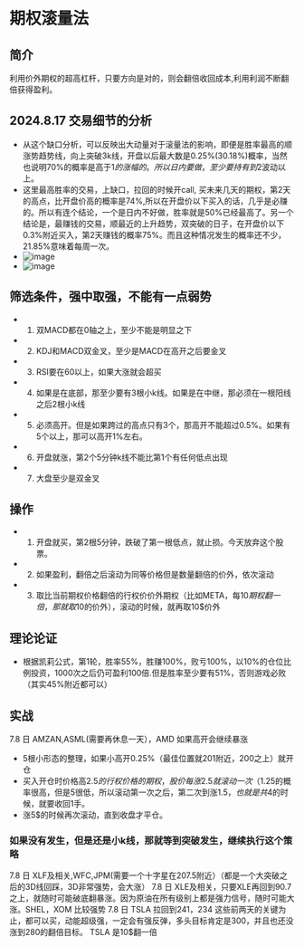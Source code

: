 # 期权滚量法
##  简介
利用价外期权的超高杠杆，只要方向是对的，则会翻倍收回成本,利用利润不断翻倍获得盈利。
## 2024.8.17 交易细节的分析
* 从这个缺口分析，可以反映出大动量对于滚量法的影响，即便是胜率最高的顺涨势趋势线，向上突破3k线，开盘以后最大数是0.25%(30.18%)概率，当然也说明70%的概率是高于1$的涨幅的。所以日内要做，至少要持有到2$波动以上。
* 这里最高胜率的交易，上缺口，拉回的时候开call, 买未来几天的期权，第2天的高点，比开盘价高的概率是74%,所以在开盘价以下买入的话，几乎是必赚的。所以有连个结论，一个是日内不好做，胜率就是50%已经最高了。另一个结论是，最赚钱的交易，顺最近的上升趋势，双突破的日子，在开盘价以下0.3%附近买入，第2天赚钱的概率75%。而且这种情况发生的概率还不少，21.85%意味着每周一次。
* ![image](https://github.com/user-attachments/assets/1a9ae926-494c-49a3-8969-37becbd8394c)
* ![image](https://github.com/user-attachments/assets/03b99ea4-d310-4046-9930-ca110f79da91)



## 筛选条件，强中取强，不能有一点弱势
* 1. 双MACD都在0轴之上，至少不能是明显之下
* 2. KDJ和MACD双金叉，至少是MACD在高开之后要金叉
* 3. RSI要在60以上，如果大涨就会超买
* 4. 如果是在底部，那至少要有3根小k线。如果是在中继，那必须在一根阳线之后2根小k线
* 5. 必须高开。但是如果跨过的高点只有3个，那高开不能超过0.5%。如果有5个以上，那可以高开1%左右。
* 6. 开盘就涨，第2个5分钟k线不能比第1个有任何低点出现
* 7. 大盘至少是双金叉
## 操作
* 1. 开盘就买，第2根5分钟，跌破了第一根低点，就止损。今天放弃这个股票。
* 2. 如果盈利，翻倍之后滚动为同等价格但是数量翻倍的价外，依次滚动
* 3. 取比当前期权价格翻倍的行权价价外期权（比如META，每10$期权翻一倍，那就取10$的价外），滚动的时候，就再取10$价外
## 理论论证
* 根据凯莉公式，第1轮，胜率55%，胜赚100%，败亏100%，以10%的仓位比例投资，1000次之后仍可盈利100倍.但是胜率至少要有51%，否则游戏必败（其实45%附近都可以）
## 实战
7.8 日 AMZAN,ASML(需要再休息一天），AMD 如果高开会继续暴涨
* 5根小形态的整理，如果小高开0.25%（最佳位置就201附近，200之上）就开仓
* 买入开仓时价格高2.5$的行权价格的期权，股价每涨2.5就滚动一次（1.25%的股价），亚马逊涨到4$的概率很高，但是5很低，所以滚动第一次之后，第二次到涨1.5$，也就是共4$的时候，就要收回1手。
* 涨5$的时候再次滚动，直到收盘才平仓。
### 如果没有发生，但是还是小k线，那就等到突破发生，继续执行这个策略
7.8 日 XLF及相关,WFC,JPM(需要一个十字星在207.5附近）（都是一个大突破之后的3D线回踩，3D非常强势，会大涨）
7.8 日 XLE及相关，只要XLE再回到90.7之上，就随时可能破底翻暴涨。因为原油在所有级别上都是强力信号，随时可能大涨。SHEL，XOM 比较强势
7.8 日 TSLA 拉回到241，234 这些前两天的关键为止，都可以买，动能超级强，一定会有强反弹，多头目标肯定是300，并且也还没涨到280的翻倍目标。 TSLA 是10$翻一倍
